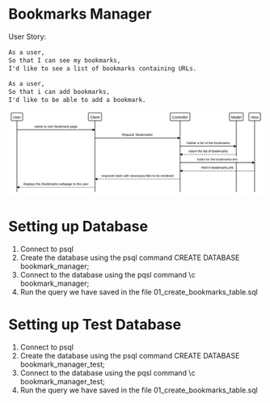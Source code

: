# Bookmarks Manager

User Story:
```
As a user,
So that I can see my bookmarks,
I'd like to see a list of bookmarks containing URLs.
```

```
As a user,
So that i can add bookmarks,
I'd like to be able to add a bookmark.
```
<img src="./images/user_story_1.svg">

# Setting up Database
1. Connect to psql
2. Create the database using the psql command CREATE DATABASE bookmark_manager;
3. Connect to the database using the pqsl command \c bookmark_manager;
4. Run the query we have saved in the file 01_create_bookmarks_table.sql

# Setting up Test Database
1. Connect to psql
2. Create the database using the psql command CREATE DATABASE bookmark_manager_test;
3. Connect to the database using the pqsl command \c bookmark_manager_test;
4. Run the query we have saved in the file 01_create_bookmarks_table.sql

